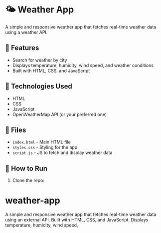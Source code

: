 # 🌤️ Weather App

A simple and responsive weather app that fetches real-time weather data using a weather API.

## 🚀 Features
- Search for weather by city
- Displays temperature, humidity, wind speed, and weather conditions
- Built with HTML, CSS, and JavaScript



## 🔧 Technologies Used
- HTML
- CSS
- JavaScript
- OpenWeatherMap API (or your preferred one)

## 📁 Files
- `index.html` - Main HTML file
- `styles.css` - Styling for the app
- `script.js` - JS to fetch and display weather data

## 📌 How to Run
1. Clone the repo:
# weather-app
A simple and responsive weather app that fetches real-time weather data using an external API. Built with HTML, CSS, and JavaScript. Displays temperature, humidity, wind speed,
